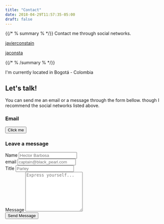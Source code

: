 ```yaml
---
title: "Contact"
date: 2018-04-29T11:57:35-05:00
draft: false
---
```


<link rel="stylesheet" href="https://cdnjs.cloudflare.com/ajax/libs/font-awesome/4.6.3/css/font-awesome.css">
<link rel="stylesheet" href="/css/form.css">

{{/* % summary % */}}
Contact me through social networks.

<i class="fa fa-linkedin"></i>
[javierconstain](https://www.linkedin.com/in/javierconstain)

<i class="fa fa-twitter"></i>
[jaconsta](https://twitter.com/jaconsta)

{{/* % /summary % */}}

I'm currently located in Bogotá - Colombia

## Let's talk!

You can send me an email or a message through the form bellow.
though I recommend the social networks listed above.

### Email

<button id='emailButton' onclick="showEmail()">Click me</button>
<span id="emailField"></span>

### Leave a message

<form class="smart-green" action="https://formspree.io/contact_us@jaconsta.com" method="post">
	<div>
		<div class="row">
			<div class="6u 12u$(mobile)">
				<label for="name">Name</label>
				<input type="text" name="name" placeholder="Hector Barbosa" required/>
			</div>
			<div class="6u$ 12u$(mobile)">
				<label for="email">email</label>
				<input type="text" name="email" placeholder="captain@black_pearl.com" required/>
			</div>
			<div class="12u$">
				<label for="subject">Title</label>
				<input type="text" name="subject" placeholder="Parley" />
			</div>
			<div class="12u$">
				<label for="message">Message</label>
				<textarea id="message" name="message" placeholder="Express yourself..." rows="8" required></textarea>
			</div>
			<div class="12u$">
				<input class="button" type="submit" value="Send Message" />
			</div>
		</div>
	</div>
</form>

<script type="text/javascript" src="/js/contact.js"></script>
